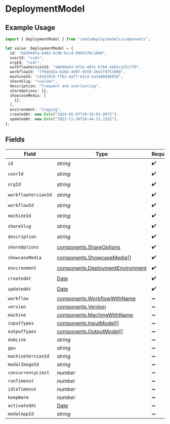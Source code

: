 # DeploymentModel

## Example Usage

```typescript
import { DeploymentModel } from "comfydeploy/models/components";

let value: DeploymentModel = {
  id: "b420447a-b462-4c0b-bcc4-5945370c1849",
  userId: "<id>",
  orgId: "<id>",
  workflowVersionId: "a0688a42-6f2e-487e-b7b6-ebb5ca32cf79",
  workflowId: "7f9ded2a-6164-4d0f-9550-26e1fd753900",
  machineId: "14342019-ff62-4a7f-b1c4-3a3a8684b65d",
  shareSlug: "<value>",
  description: "frequent and everlasting",
  shareOptions: {},
  showcaseMedia: [
    {},
  ],
  environment: "staging",
  createdAt: new Date("2024-05-07T10:10:03.097Z"),
  updatedAt: new Date("2023-11-30T16:44:13.155Z"),
};
```

## Fields

| Field                                                                                         | Type                                                                                          | Required                                                                                      | Description                                                                                   |
| --------------------------------------------------------------------------------------------- | --------------------------------------------------------------------------------------------- | --------------------------------------------------------------------------------------------- | --------------------------------------------------------------------------------------------- |
| `id`                                                                                          | *string*                                                                                      | :heavy_check_mark:                                                                            | N/A                                                                                           |
| `userId`                                                                                      | *string*                                                                                      | :heavy_check_mark:                                                                            | N/A                                                                                           |
| `orgId`                                                                                       | *string*                                                                                      | :heavy_check_mark:                                                                            | N/A                                                                                           |
| `workflowVersionId`                                                                           | *string*                                                                                      | :heavy_check_mark:                                                                            | N/A                                                                                           |
| `workflowId`                                                                                  | *string*                                                                                      | :heavy_check_mark:                                                                            | N/A                                                                                           |
| `machineId`                                                                                   | *string*                                                                                      | :heavy_check_mark:                                                                            | N/A                                                                                           |
| `shareSlug`                                                                                   | *string*                                                                                      | :heavy_check_mark:                                                                            | N/A                                                                                           |
| `description`                                                                                 | *string*                                                                                      | :heavy_check_mark:                                                                            | N/A                                                                                           |
| `shareOptions`                                                                                | [components.ShareOptions](../../models/components/shareoptions.md)                            | :heavy_check_mark:                                                                            | N/A                                                                                           |
| `showcaseMedia`                                                                               | [components.ShowcaseMedia](../../models/components/showcasemedia.md)[]                        | :heavy_check_mark:                                                                            | N/A                                                                                           |
| `environment`                                                                                 | [components.DeploymentEnvironment](../../models/components/deploymentenvironment.md)          | :heavy_check_mark:                                                                            | N/A                                                                                           |
| `createdAt`                                                                                   | [Date](https://developer.mozilla.org/en-US/docs/Web/JavaScript/Reference/Global_Objects/Date) | :heavy_check_mark:                                                                            | N/A                                                                                           |
| `updatedAt`                                                                                   | [Date](https://developer.mozilla.org/en-US/docs/Web/JavaScript/Reference/Global_Objects/Date) | :heavy_check_mark:                                                                            | N/A                                                                                           |
| `workflow`                                                                                    | [components.WorkflowWithName](../../models/components/workflowwithname.md)                    | :heavy_minus_sign:                                                                            | N/A                                                                                           |
| `version`                                                                                     | [components.Version](../../models/components/version.md)                                      | :heavy_minus_sign:                                                                            | N/A                                                                                           |
| `machine`                                                                                     | [components.MachineWithName](../../models/components/machinewithname.md)                      | :heavy_minus_sign:                                                                            | N/A                                                                                           |
| `inputTypes`                                                                                  | [components.InputModel](../../models/components/inputmodel.md)[]                              | :heavy_minus_sign:                                                                            | N/A                                                                                           |
| `outputTypes`                                                                                 | [components.OutputModel](../../models/components/outputmodel.md)[]                            | :heavy_minus_sign:                                                                            | N/A                                                                                           |
| `dubLink`                                                                                     | *string*                                                                                      | :heavy_minus_sign:                                                                            | N/A                                                                                           |
| `gpu`                                                                                         | *string*                                                                                      | :heavy_minus_sign:                                                                            | N/A                                                                                           |
| `machineVersionId`                                                                            | *string*                                                                                      | :heavy_minus_sign:                                                                            | N/A                                                                                           |
| `modalImageId`                                                                                | *string*                                                                                      | :heavy_minus_sign:                                                                            | N/A                                                                                           |
| `concurrencyLimit`                                                                            | *number*                                                                                      | :heavy_minus_sign:                                                                            | N/A                                                                                           |
| `runTimeout`                                                                                  | *number*                                                                                      | :heavy_minus_sign:                                                                            | N/A                                                                                           |
| `idleTimeout`                                                                                 | *number*                                                                                      | :heavy_minus_sign:                                                                            | N/A                                                                                           |
| `keepWarm`                                                                                    | *number*                                                                                      | :heavy_minus_sign:                                                                            | N/A                                                                                           |
| `activatedAt`                                                                                 | [Date](https://developer.mozilla.org/en-US/docs/Web/JavaScript/Reference/Global_Objects/Date) | :heavy_minus_sign:                                                                            | N/A                                                                                           |
| `modalAppId`                                                                                  | *string*                                                                                      | :heavy_minus_sign:                                                                            | N/A                                                                                           |